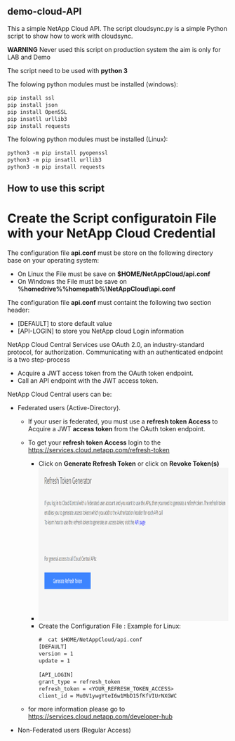 ## demo-cloud-API
This a simple NetApp Cloud API. The script cloudsync.py is a simple Python script to show how to work with cloudsync. 

**WARNING** Never used this script on production system the aim is only for LAB and Demo

The script need to be used with **python 3**

The folowing python modules must be installed (windows):
```
pip install ssl
pip install json
pip install OpenSSL 
pip insatll urllib3
pip install requests
```
The folowing python modules must be installed (Linux):
```
python3 -m pip install pyopenssl
python3 -m pip insatll urllib3
python3 -m pip install requests
```

## How to use this script
# Create the Script configuratoin File with your NetApp Cloud Credential

The configuration file **api.conf** must be store on the following directory base on your operating system:
- On Linux the File must be save on **$HOME/NetAppCloud/api.conf**
- On Windows the File must be save on **%homedrive%\%homepath%\NetAppCloud\api.conf**

The configuration file **api.conf** must containt the following two section header:
- [DEFAULT] to store default value
- [API-LOGIN] to store you NetApp cloud Login information

NetApp Cloud Central Services use OAuth 2.0, an industry-standard protocol, for authorization. Communicating with an authenticated endpoint is a two step-process 
- Acquire a JWT access token from the OAuth token endpoint.
- Call an API endpoint with the JWT access token. 

NetApp Cloud Central users can be:
- Federated users (Active-Directory). 
    - If your user is federated, you must use a **refresh token Access** to Acquire a JWT **access token** from the OAuth token endpoint.
    - To get your **refresh token Access** login to the https://services.cloud.netapp.com/refresh-token 
        - Click on **Generate Refresh Token** or click on **Revoke Token(s)** 
        - <img src="Pictures/Refresh-Token-Generator.png" alt="NetApp Refresh Token" width="1100" height="350">
        - Create the Configuration File : Example for Linux:
            ```
            #  cat $HOME/NetAppCloud/api.conf
            [DEFAULT]
            version = 1
            update = 1

            [API_LOGIN]
            grant_type = refresh_token
            refresh_token = <YOUR_REFRESH_TOKEN_ACCESS>
            client_id = Mu0V1ywgYteI6w1MbD15fKfVIUrNXGWC
            ```

    - for more information please go to https://services.cloud.netapp.com/developer-hub 
- Non-Federated users (Regular Access)


